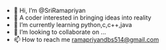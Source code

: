 - 👋 Hi, I’m @SriRamapriyan
- 👀 A coder interested in bringing ideas into reality
- 🌱 I’m currently learning python,c,c++,java
- 💞️ I’m looking to collaborate on ...
- 📫 How to reach me ramapriyandbs514@gmail.com

<!---
SriRamapriyan/SriRamapriyan is a ✨ special ✨ repository because its `README.md` (this file) appears on your GitHub profile.
You can click the Preview link to take a look at your changes.
--->
